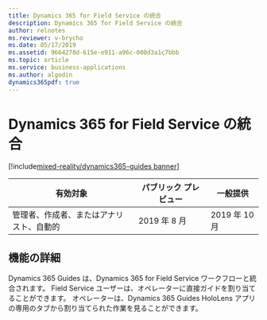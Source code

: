 ```yaml
---
title: Dynamics 365 for Field Service の統合
description: Dynamics 365 for Field Service の統合
author: relnotes
ms.reviewer: v-brycho
ms.date: 05/17/2019
ms.assetid: 9664278d-615e-e911-a96c-000d3a1c7bbb
ms.topic: article
ms.service: business-applications
ms.author: algodin
dynamics365pdf: true
---
```

# Dynamics 365 for Field Service の統合
[!include[mixed-reality/dynamics365-guides banner](../includes/mixed-reality/dynamics365-guides.md)]

| 有効対象    |  パブリック プレビュー | 一般提供 | 
| ---------- | ---------- |---------- |
|管理者、作成者、またはアナリスト、自動的|2019 年 8 月| 2019 年 10 月|






## 機能の詳細
<!--feature detail start -->
Dynamics 365 Guides は、Dynamics 365 for Field Service ワークフローと統合されます。 Field Service ユーザーは、オペレーターに直接ガイドを割り当てることができます。 オペレーターは、Dynamics 365 Guides HoloLens アプリの専用のタブから割り当てられた作業を見ることができます。
<!--feature detail end -->










